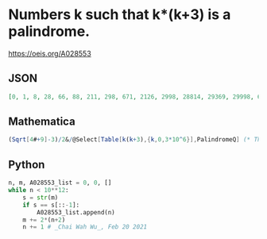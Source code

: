 # Numbers k such that k\*\(k\+3\) is a palindrome\.
https://oeis.org/A028553
## JSON
```JSON
[0, 1, 8, 28, 66, 88, 211, 298, 671, 2126, 2998, 28814, 29369, 29998, 63701, 212206, 212671, 299998, 636776, 2122206, 2861419, 2999998, 9443423, 21341691, 28862883, 29999998, 212325206, 289053683, 294127328, 294174669, 299999998, 2134473706, 2946920844, 2999999998]
```
## Mathematica
```Mathematica
(Sqrt[4#+9]-3)/2&/@Select[Table[k(k+3),{k,0,3*10^6}],PalindromeQ] (* The program generates the first 22 terms of the sequence. *) (* _Harvey P. Dale_, Oct 03 2023 *)
```
## Python
```Python
n, m, A028553_list = 0, 0, []
while n < 10**12:
    s = str(m)
    if s == s[::-1]:
        A028553_list.append(n)
    m += 2*(n+2)
    n += 1 # _Chai Wah Wu_, Feb 20 2021
```
